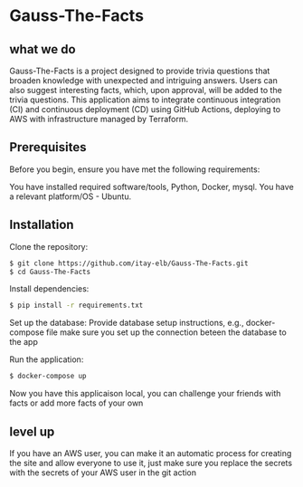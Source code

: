 # Gauss-The-Facts
## what we do

Gauss-The-Facts is a project designed to provide trivia questions that broaden knowledge with unexpected and intriguing answers. 
Users can also suggest interesting facts, which, upon approval, will be added to the trivia questions. 
This application aims to integrate continuous integration (CI) and continuous deployment (CD) using GitHub Actions,
deploying to AWS with infrastructure managed by Terraform.

## Prerequisites

Before you begin, ensure you have met the following requirements:

You have installed required software/tools, Python, Docker, mysql.
You have a relevant platform/OS - Ubuntu.

## Installation

Clone the repository:

```bash
$ git clone https://github.com/itay-elb/Gauss-The-Facts.git
$ cd Gauss-The-Facts
```

Install dependencies:

```bash
$ pip install -r requirements.txt
```

Set up the database:
Provide database setup instructions, e.g., docker-compose file
make sure you set up the connection beteen the database to the app 

Run the application:

```bash
$ docker-compose up
```

Now you have this applicaison local, you can challenge your friends with facts or add more facts of your own 

## level up

If you have an AWS user, you can make it an automatic process for creating the site and allow everyone to use it,
just make sure you replace the secrets with the secrets of your AWS user in the git actio n
